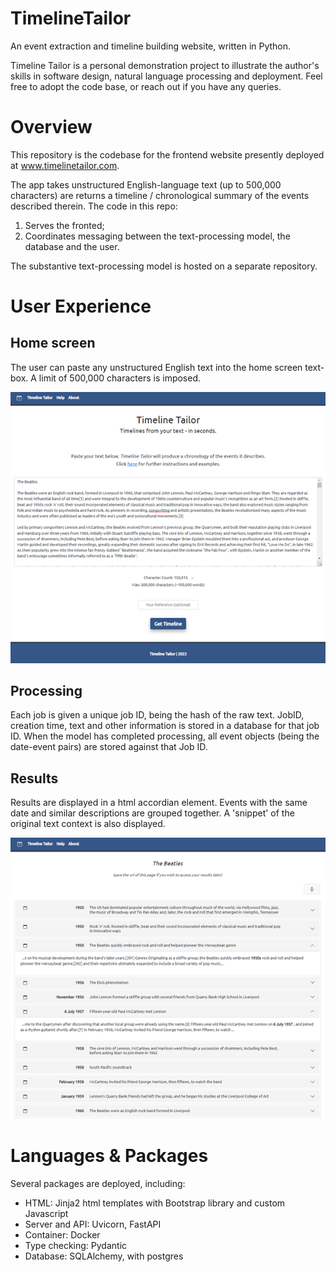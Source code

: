 # TimelineTailor

An event extraction and timeline building website, written in Python.

Timeline Tailor is a personal demonstration project to illustrate the author's skills in software design, natural language processing and deployment. Feel free to adopt the code base, or reach out if you have any queries.


# Overview

This repository is the codebase for the frontend website presently deployed at www.timelinetailor.com.

The app takes unstructured English-language text (up to 500,000 characters) are returns a timeline / chronological summary of the events described therein. The code in this repo:

1. Serves the fronted;
2. Coordinates messaging between the text-processing model, the database and the user.

The substantive text-processing model is hosted on a separate repository.


# User Experience

## Home screen

The user can paste any unstructured English text into the home screen text-box. A limit of 500,000 characters is imposed. 

![homescreen](/src/img/homescreen.png)


## Processing

Each job is given a unique job ID, being the hash of the raw text. JobID, creation time, text and other information is stored in a database for that job ID. When the model has completed processing, all event objects (being the date-event pairs) are stored against that Job ID.


## Results

Results are displayed in a html accordian element. Events with the same date and similar descriptions are grouped together. A 'snippet' of the original text context is also displayed.

![results](/src/img/results.png)



# Languages & Packages

Several packages are deployed, including:

- HTML: Jinja2 html templates with Bootstrap library and custom Javascript
- Server and API: Uvicorn, FastAPI
- Container: Docker
- Type checking: Pydantic
- Database: SQLAlchemy, with postgres


